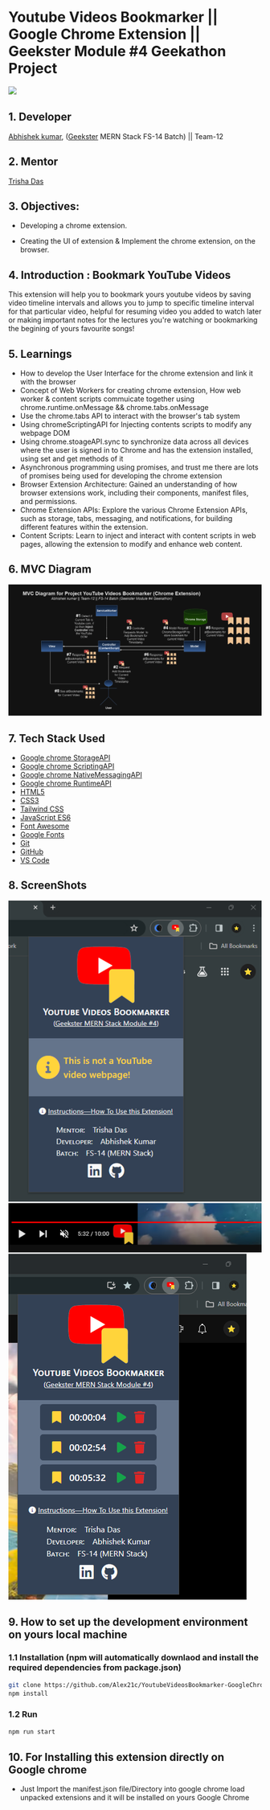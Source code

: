 # Youtube Videos Bookmarker || Google Chrome Extension || Geekster Module #4 Geekathon Project
![](posterImage.png)

## 1. Developer
[Abhishek kumar](https://www.linkedin.com/in/alex21c/), ([Geekster](https://geekster.in/) MERN Stack FS-14 Batch) || Team-12

## 2. Mentor
[Trisha Das](https://www.linkedin.com/in/trisha-das1308/)

## 3. Objectives:
+ Developing a chrome extension.
- Creating the UI of extension & Implement the chrome extension, on the browser.

## 4. Introduction : Bookmark YouTube Videos
This extension will help you to bookmark yours youtube videos by saving video timeline intervals and allows you to jump to specific timeline interval for that particular video, helpful for resuming video you added to watch later or making important notes for the lectures you're watching or bookmarking the begining of yours favourite songs!

## 5. Learnings
+ How to develop the User Interface for the chrome extension and link it with the browser 
+ Concept of Web Workers for creating chrome extension, How web worker & content scripts commuicate together using chrome.runtime.onMessage && chrome.tabs.onMessage
+ Use the chrome.tabs API to interact with the browser's tab system
+ Using chromeScriptingAPI for Injecting contents scripts to modify any webpage DOM
+ Using chrome.stoageAPI.sync to synchronize data across all devices where the user is signed in to Chrome and has the extension installed, using set and get methods of it
+ Asynchronous programming using promises, and trust me there are lots of promises being used for developing the chrome extension
+ Browser Extension Architecture: Gained an understanding of how browser extensions work, including their components, manifest files, and permissions.
+ Chrome Extension APIs: Explore the various Chrome Extension APIs, such as storage, tabs, messaging, and notifications, for building different features within the extension.
+ Content Scripts: Learn to inject and interact with content scripts in web pages, allowing the extension to modify and enhance web content.

## 6. MVC Diagram
![](MVC/MVCDiagram.png)

## 7. Tech Stack Used
+ [Google chrome StorageAPI](https://developer.chrome.com/docs/extensions/reference/api/storage)
+ [Google chrome ScriptingAPI](https://developer.chrome.com/docs/extensions/reference/api/scripting)
+ [Google chrome NativeMessagingAPI](https://developer.chrome.com/docs/extensions/reference/api/tabs)
+ [Google chrome RuntimeAPI](https://developer.chrome.com/docs/extensions/reference/api/runtime)
+ [HTML5](https://en.wikipedia.org/wiki/HTML5)
+ [CSS3](https://en.wikipedia.org/wiki/CSS)
+ [Tailwind CSS](https://tailwindcss.com/)
+ [JavaScript ES6](https://en.wikipedia.org/wiki/JavaScript)
+ [Font Awesome](https://fontawesome.com/icons)
+ [Google Fonts](https://fonts.google.com/)
+ [Git](https://en.wikipedia.org/wiki/Git)
+ [GitHub](https://github.com/)
+ [VS Code](https://code.visualstudio.com/)


## 8. ScreenShots
![](Screenshots/1-non-youtube-website.png)
![](Screenshots/2.addBookmarkControl.png)
![](Screenshots/3.ExtensionWithBookmarks.png)


## 9. How to set up the development environment on yours local machine
### 1.1 Installation (npm will automatically downlaod and install the required dependencies from package.json)
```bash
git clone https://github.com/Alex21c/YoutubeVideosBookmarker-GoogleChromeExtension-GeeksterModule4GeekathonProject.git 
npm install 
```

### 1.2 Run 
```bash
npm run start
```

## 10. For Installing this extension directly on Google chrome
+ Just Import the manifest.json file/Directory into google chrome load unpacked extensions and it will be installed on yours Google Chrome